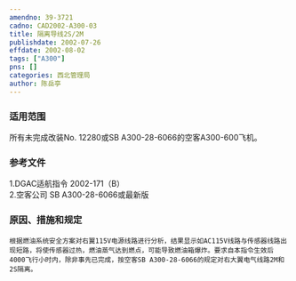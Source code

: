 ```yaml
---
amendno: 39-3721  
cadno: CAD2002-A300-03  
title: 隔离导线2S/2M  
publishdate: 2002-07-26  
effdate: 2002-08-02  
tags: ["A300"]  
pns: []  
categories: 西北管理局  
author: 陈岳亭  
---
```

  
### 适用范围  
所有未完成改装No. 12280或SB A300-28-6066的空客A300-600飞机。  
  
<!--more-->  
### 参考文件  
1.DGAC适航指令 2002-171（B）  
    2.空客公司 SB A300-28-6066或最新版  
  
### 原因、措施和规定  
    根据燃油系统安全方案对右翼115V电源线路进行分析，结果显示如AC115V线路与传感器线路出现短路，将使传感器过热，燃油蒸气达到燃点，可能导致燃油箱爆炸。要求自本指令生效后4000飞行小时内，除非事先已完成，按空客SB A300-28-6066的规定对右大翼电气线路2M和2S隔离。  
